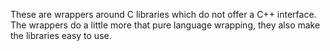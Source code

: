 These are wrappers around C libraries which do not offer a C++ interface.
The wrappers do a little more that pure language wrapping, they also make the libraries easy to use.
